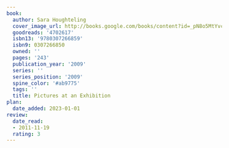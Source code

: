 ```yaml
---
book:
  author: Sara Houghteling
  cover_image_url: http://books.google.com/books/content?id=_pN8o5MtYvcC&printsec=frontcover&img=1&zoom=1&source=gbs_api
  goodreads: '4702617'
  isbn13: '9780307266859'
  isbn9: 0307266850
  owned: ''
  pages: '243'
  publication_year: '2009'
  series: ''
  series_position: '2009'
  spine_color: '#ab9775'
  tags: ''
  title: Pictures at an Exhibition
plan:
  date_added: 2023-01-01
review:
  date_read:
  - 2011-11-19
  rating: 3
---
```

